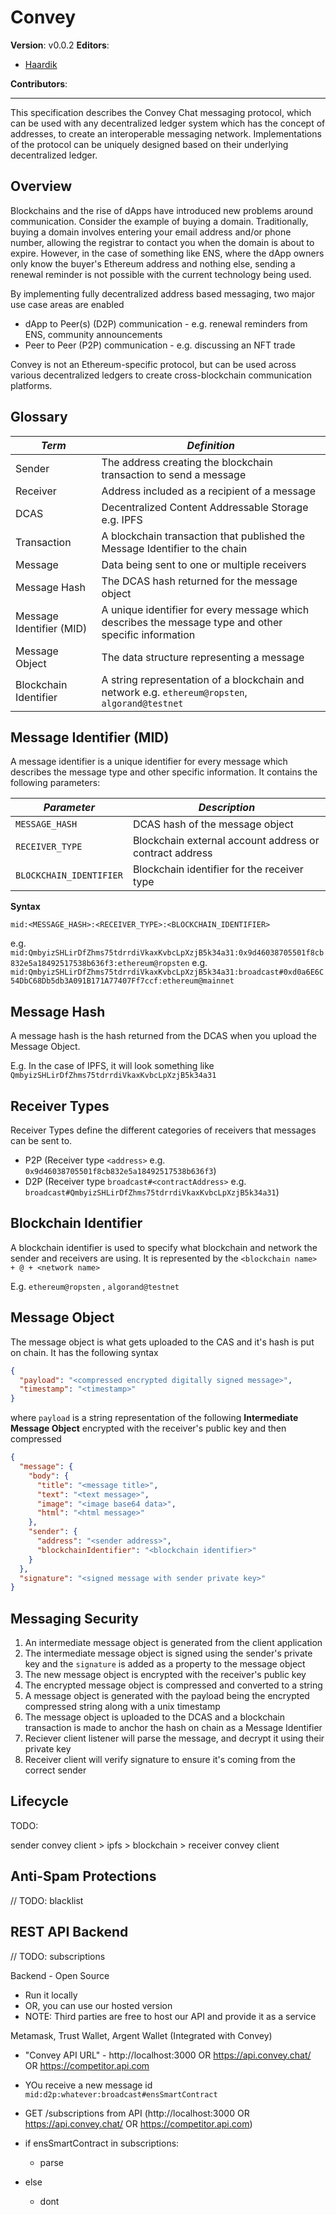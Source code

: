 # Convey

**Version**: v0.0.2
**Editors**:

- [Haardik](https://www.linkedin.com/in/haardikkk/)

**Contributors**:

---

This specification describes the Convey Chat messaging protocol, which can be used with any decentralized ledger system which has the concept of addresses, to create an interoperable messaging network. Implementations of the protocol can be uniquely designed based on their underlying decentralized ledger.

## Overview

Blockchains and the rise of dApps have introduced new problems around communication. Consider the example of buying a domain. Traditionally, buying a domain involves entering your email address and/or phone number, allowing the registrar to contact you when the domain is about to expire. However, in the case of something like ENS, where the dApp owners only know the buyer's Ethereum address and nothing else, sending a renewal reminder is not possible with the current technology being used.

By implementing fully decentralized address based messaging, two major use case areas are enabled

- dApp to Peer(s) (D2P) communication - e.g. renewal reminders from ENS, community announcements
- Peer to Peer (P2P) communication - e.g. discussing an NFT trade

Convey is not an Ethereum-specific protocol, but can be used across various decentralized ledgers to create cross-blockchain communication platforms.

## Glossary

| _Term_                   | _Definition_                                                                                          |
| ------------------------ | ----------------------------------------------------------------------------------------------------- |
| Sender                   | The address creating the blockchain transaction to send a message                                     |
| Receiver                 | Address included as a recipient of a message                                                          |
| DCAS                     | Decentralized Content Addressable Storage e.g. IPFS                                                   |
| Transaction              | A blockchain transaction that published the Message Identifier to the chain                           |
| Message                  | Data being sent to one or multiple receivers                                                          |
| Message Hash             | The DCAS hash returned for the message object                                                         |
| Message Identifier (MID) | A unique identifier for every message which describes the message type and other specific information |
| Message Object           | The data structure representing a message                                                             |
| Blockchain Identifier    | A string representation of a blockchain and network e.g. `ethereum@ropsten`, `algorand@testnet`       |

## Message Identifier (MID)

A message identifier is a unique identifier for every message which describes the message type and other specific information. It contains the following parameters:

| _Parameter_             | _Description_                                           |
| ----------------------- | ------------------------------------------------------- |
| `MESSAGE_HASH`          | DCAS hash of the message object                         |
| `RECEIVER_TYPE`         | Blockchain external account address or contract address |
| `BLOCKCHAIN_IDENTIFIER` | Blockchain identifier for the receiver type             |

**Syntax**

`mid:<MESSAGE_HASH>:<RECEIVER_TYPE>:<BLOCKCHAIN_IDENTIFIER>`

e.g. `mid:QmbyizSHLirDfZhms75tdrrdiVkaxKvbcLpXzjB5k34a31:0x9d46038705501f8cb832e5a18492517538b636f3:ethereum@ropsten`
e.g. `mid:QmbyizSHLirDfZhms75tdrrdiVkaxKvbcLpXzjB5k34a31:broadcast#0xd0a6E6C54DbC68Db5db3A091B171A77407Ff7ccf:ethereum@mainnet`

## Message Hash

A message hash is the hash returned from the DCAS when you upload the Message Object.

E.g. In the case of IPFS, it will look something like `QmbyizSHLirDfZhms75tdrrdiVkaxKvbcLpXzjB5k34a31`

## Receiver Types

Receiver Types define the different categories of receivers that messages can be sent to.

- P2P (Receiver type `<address>` e.g. `0x9d46038705501f8cb832e5a18492517538b636f3`)
- D2P (Receiver type `broadcast#<contractAddress>` e.g. `broadcast#QmbyizSHLirDfZhms75tdrrdiVkaxKvbcLpXzjB5k34a31`)

## Blockchain Identifier

A blockchain identifier is used to specify what blockchain and network the sender and receivers are using. It is represented by the `<blockchain name> + @ + <network name>`

E.g. `ethereum@ropsten` , `algorand@testnet`

## Message Object

The message object is what gets uploaded to the CAS and it's hash is put on chain. It has the following syntax

```json
{
  "payload": "<compressed encrypted digitally signed message>",
  "timestamp": "<timestamp>"
}
```

where `payload` is a string representation of the following **Intermediate Message Object** encrypted with the receiver's public key and then compressed

```json
{
  "message": {
    "body": {
      "title": "<message title>",
      "text": "<text message>",
      "image": "<image base64 data>",
      "html": "<html message>"
    },
    "sender": {
      "address": "<sender address>",
      "blockchainIdentifier": "<blockchain identifier>"
    }
  },
  "signature": "<signed message with sender private key>"
}
```

## Messaging Security

1. An intermediate message object is generated from the client application
2. The intermediate message object is signed using the sender's private key and the `signature` is added as a property to the message object
3. The new message object is encrypted with the receiver's public key
4. The encrypted message object is compressed and converted to a string
5. A message object is generated with the payload being the encrypted compressed string along with a unix timestamp
6. The message object is uploaded to the DCAS and a blockchain transaction is made to anchor the hash on chain as a Message Identifier
7. Reciever client listener will parse the message, and decrypt it using their private key
8. Receiver client will verify signature to ensure it's coming from the correct sender

## Lifecycle

TODO:

sender convey client > ipfs > blockchain > receiver convey client

## Anti-Spam Protections

// TODO: blacklist

## REST API Backend

// TODO: subscriptions

Backend - Open Source

- Run it locally
- OR, you can use our hosted version
- NOTE: Third parties are free to host our API and provide it as a service

Metamask, Trust Wallet, Argent Wallet (Integrated with Convey)

- "Convey API URL" - http://localhost:3000 OR https://api.convey.chat/ OR https://competitor.api.com

- YOu receive a new message id `mid:d2p:whatever:broadcast#ensSmartContract`

- GET /subscriptions from API (http://localhost:3000 OR https://api.convey.chat/ OR https://competitor.api.com)
- if ensSmartContract in subscriptions:
  - parse
- else
  - dont
